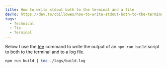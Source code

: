 ```yaml
---
title: How to write stdout both to the terminal and a file
devTo: https://dev.to/cbillowes/how-to-write-stdout-both-to-the-terminal-and-a-file-3dod
tags:
  - Technical
  - Tip
  - Terminal
---
```


Below I use the [tee](https://phoenixnap.com/kb/linux-tee#:~:text=What%20Does%20tee%20Command%20Do,can%20precede%20or%20follow%20it.) command to write the output of an `npm run build` script to both to the terminal and to a log file.

```bash
npm run build | tee ./logs/build.log
```
